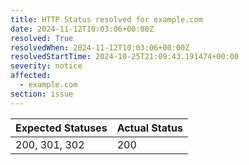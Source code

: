 ```yaml
---
title: HTTP Status resolved for example.com
date: 2024-11-12T10:03:06+00:00Z
resolved: True
resolvedWhen: 2024-11-12T10:03:06+00:00Z
resolvedStartTime: 2024-10-25T21:09:43.191474+00:00
severity: notice
affected:
  - example.com
section: issue
---
```


| Expected Statuses | Actual Status  |
|-------------------|----------------|
| 200, 301, 302 | 200 |
